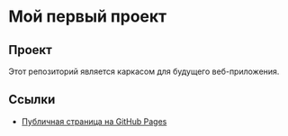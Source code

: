 # Мой первый проект

## Проект
Этот репозиторий является каркасом для будущего веб-приложения. 

## Ссылки
- [Публичная страница на GitHub Pages](https://ВАШ_ЛОГИН.github.io/ИМЯ_РЕПОЗИТОРИЯ/)